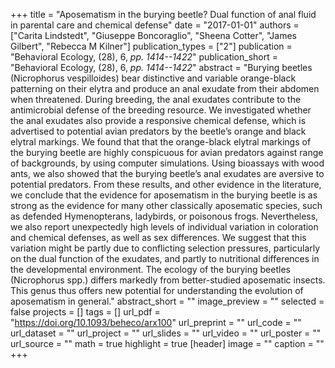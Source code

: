 +++
title = "Aposematism in the burying beetle? Dual function of anal fluid in parental care and chemical defense"
date = "2017-01-01"
authors = ["Carita Lindstedt", "Giuseppe Boncoraglio", "Sheena Cotter", "James Gilbert", "Rebecca M Kilner"]
publication_types = ["2"]
publication = "Behavioral Ecology, (28), 6, _pp. 1414--1422_"
publication_short = "Behavioral Ecology, (28), 6, _pp. 1414--1422_"
abstract = "Burying beetles (Nicrophorus vespilloides) bear distinctive and variable orange-black patterning on their elytra and produce an anal exudate from their abdomen when threatened. During breeding, the anal exudates contribute to the antimicrobial defense of the breeding resource. We investigated whether the anal exudates also provide a responsive chemical defense, which is advertised to potential avian predators by the beetle’s orange and black elytral markings. We found that that the orange-black elytral markings of the burying beetle are highly conspicuous for avian predators against range of backgrounds, by using computer simulations. Using bioassays with wood ants, we also showed that the burying beetle’s anal exudates are aversive to potential predators. From these results, and other evidence in the literature, we conclude that the evidence for aposematism in the burying beetle is as strong as the evidence for many other classically aposematic species, such as defended Hymenopterans, ladybirds, or poisonous frogs. Nevertheless, we also report unexpectedly high levels of individual variation in coloration and chemical defenses, as well as sex differences. We suggest that this variation might be partly due to conflicting selection pressures, particularly on the dual function of the exudates, and partly to nutritional differences in the developmental environment. The ecology of the burying beetles (Nicrophorus spp.) differs markedly from better-studied aposematic insects. This genus thus offers new potential for understanding the evolution of aposematism in general."
abstract_short = ""
image_preview = ""
selected = false
projects = []
tags = []
url_pdf = "https://doi.org/10.1093/beheco/arx100"
url_preprint = ""
url_code = ""
url_dataset = ""
url_project = ""
url_slides = ""
url_video = ""
url_poster = ""
url_source = ""
math = true
highlight = true
[header]
image = ""
caption = ""
+++
